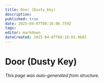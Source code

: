```yaml
---
title: Door_(Dusty_Key)
description: 
published: true
date: 2025-04-07T08:16:06.759Z
tags: 
editor: markdown
dateCreated: 2025-04-07T08:16:03.960Z
---
```


# Door (Dusty Key)

*This page was auto-generated from structure.*